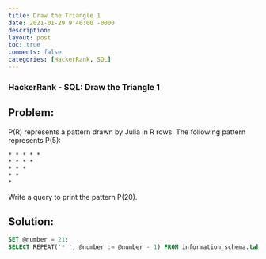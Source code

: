 ```yaml
---
title: Draw the Triangle 1
date: 2021-01-29 9:40:00 -0000
description: 
layout: post
toc: true
comments: false
categories: [HackerRank, SQL]
---
```


### HackerRank - SQL: Draw the Triangle 1

## Problem:
P(R) represents a pattern drawn by Julia in R rows. The following pattern represents P(5):

```
* * * * * 
* * * * 
* * * 
* * 
*
```

Write a query to print the pattern P(20).

## Solution:

```sql
SET @number = 21;
SELECT REPEAT('* ', @number := @number - 1) FROM information_schema.tables LIMIT 20;
```